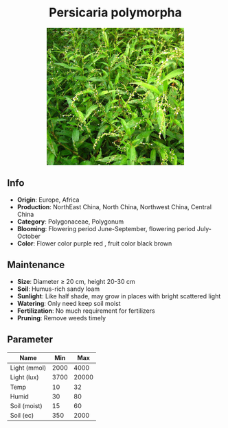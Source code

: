 <h1 align='center'>Persicaria polymorpha</h1>
<p align="center">
    <img 
        align='center'
        width='320'
        src="../images/persicaria polymorpha.png" 
        alt='Persicaria polymorpha' />
</p>

## Info

 - **Origin**: Europe, Africa
 - **Production**: NorthEast China, North China, Northwest China, Central China
 - **Category**: Polygonaceae, Polygonum
 - **Blooming**: Flowering period June-September, flowering period July-October
 - **Color**: Flower color purple red , fruit color black brown

## Maintenance

 - **Size**: Diameter ≥ 20 cm, height 20-30 cm
 - **Soil**: Humus-rich sandy loam
 - **Sunlight**: Like half shade, may grow in places with bright scattered light
 - **Watering**: Only need keep soil moist
 - **Fertilization**: No much requirement for fertilizers
 - **Pruning**: Remove weeds timely

## Parameter

| Name         | Min  | Max   |
|--------------|------|-------|
| Light (mmol) | 2000 | 4000  |
| Light (lux)  | 3700 | 20000 |
| Temp         | 10    | 32    |
| Humid        | 30   | 80    |
| Soil (moist) | 15   | 60    |
| Soil (ec)    | 350  | 2000  |